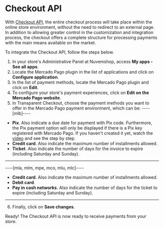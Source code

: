 # Checkout API

With [Checkout API](/developers/en/docs/checkout-pro/landing), the entire checkout process will take place within the online store environment, without the need to redirect to an external page. In addition to allowing greater control in the customization and integration process, the checkout offers a complete structure for processing payments with the main means available on the market.

To integrate the Checkout API, follow the steps below.

1. In your store's Administrative Panel at Nuvemshop, access **My apps - See all apps**.
2. Locate the Mercado Pago plugin in the list of applications and click on **Configure application**.
3. In the list of payment methods, locate the Mercado Pago plugin and click on **Edit**.
4. To configure your store's payment experiences, click on **Edit on the Mercado Pago website**.
5. In Transparent Checkout, choose the payment methods you want to offer in the Mercado Pago payment environment, which can be:
----[mlb]----
* **Pix**. Also indicate a due date for payment with Pix code. Furthermore, the Pix payment option will only be displayed if there is a Pix key registered with Mercado Pago. If you haven't created it yet, watch the [video](https://www.youtube.com/watch?v=60tApKYVnkA) and see the step by step.
* **Credit card**. Also indicate the maximum number of installments allowed.
* **Ticket**. Also indicate the number of days for the invoice to expire (including Saturday and Sunday).
 
------------
----[mla, mlm, mpe, mco, mlu, mlc]----
* **Credit card**. Also indicate the maximum number of installments allowed.
* **Debit card**.
* **Pay in cash networks**. Also indicate the number of days for the ticket to expire (including Saturday and Sunday).

------------
6. Finally, click on **Save changes**.

Ready! The Checkout API is now ready to receive payments from your store.